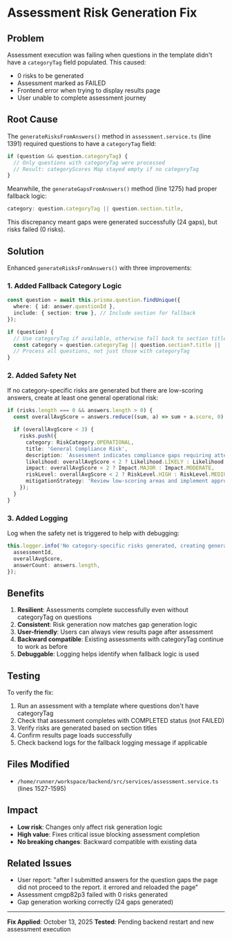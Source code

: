 # Assessment Risk Generation Fix

## Problem

Assessment execution was failing when questions in the template didn't have a `categoryTag` field populated. This caused:

- 0 risks to be generated
- Assessment marked as FAILED
- Frontend error when trying to display results page
- User unable to complete assessment journey

## Root Cause

The `generateRisksFromAnswers()` method in `assessment.service.ts` (line 1391) required questions to have a `categoryTag` field:

```typescript
if (question && question.categoryTag) {
  // Only questions with categoryTag were processed
  // Result: categoryScores Map stayed empty if no categoryTag
}
```

Meanwhile, the `generateGapsFromAnswers()` method (line 1275) had proper fallback logic:

```typescript
category: question.categoryTag || question.section.title,
```

This discrepancy meant gaps were generated successfully (24 gaps), but risks failed (0 risks).

## Solution

Enhanced `generateRisksFromAnswers()` with three improvements:

### 1. Added Fallback Category Logic

```typescript
const question = await this.prisma.question.findUnique({
  where: { id: answer.questionId },
  include: { section: true }, // Include section for fallback
});

if (question) {
  // Use categoryTag if available, otherwise fall back to section title
  const category = question.categoryTag || question.section?.title || 'General Compliance';
  // Process all questions, not just those with categoryTag
}
```

### 2. Added Safety Net

If no category-specific risks are generated but there are low-scoring answers, create at least one general operational risk:

```typescript
if (risks.length === 0 && answers.length > 0) {
  const overallAvgScore = answers.reduce((sum, a) => sum + a.score, 0) / answers.length;

  if (overallAvgScore < 3) {
    risks.push({
      category: RiskCategory.OPERATIONAL,
      title: 'General Compliance Risk',
      description: `Assessment indicates compliance gaps requiring attention. Average score: ${overallAvgScore.toFixed(1)}/5`,
      likelihood: overallAvgScore < 2 ? Likelihood.LIKELY : Likelihood.POSSIBLE,
      impact: overallAvgScore < 2 ? Impact.MAJOR : Impact.MODERATE,
      riskLevel: overallAvgScore < 2 ? RiskLevel.HIGH : RiskLevel.MEDIUM,
      mitigationStrategy: 'Review low-scoring areas and implement appropriate remediation measures',
    });
  }
}
```

### 3. Added Logging

Log when the safety net is triggered to help with debugging:

```typescript
this.logger.info('No category-specific risks generated, creating general operational risk', {
  assessmentId,
  overallAvgScore,
  answerCount: answers.length,
});
```

## Benefits

1. **Resilient**: Assessments complete successfully even without categoryTag on questions
2. **Consistent**: Risk generation now matches gap generation logic
3. **User-friendly**: Users can always view results page after assessment
4. **Backward compatible**: Existing assessments with categoryTag continue to work as before
5. **Debuggable**: Logging helps identify when fallback logic is used

## Testing

To verify the fix:

1. Run an assessment with a template where questions don't have categoryTag
2. Check that assessment completes with COMPLETED status (not FAILED)
3. Verify risks are generated based on section titles
4. Confirm results page loads successfully
5. Check backend logs for the fallback logging message if applicable

## Files Modified

- `/home/runner/workspace/backend/src/services/assessment.service.ts` (lines 1527-1595)

## Impact

- **Low risk**: Changes only affect risk generation logic
- **High value**: Fixes critical issue blocking assessment completion
- **No breaking changes**: Backward compatible with existing data

## Related Issues

- User report: "after I submitted answers for the question gaps the page did not proceed to the report. it errored and reloaded the page"
- Assessment cmgp82p3 failed with 0 risks generated
- Gap generation working correctly (24 gaps generated)

---

**Fix Applied**: October 13, 2025
**Tested**: Pending backend restart and new assessment execution

